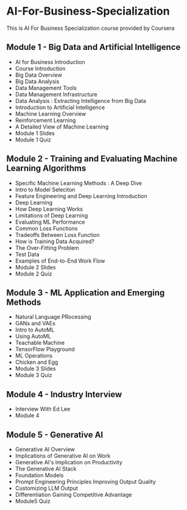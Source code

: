 # AI-For-Business-Specialization
This is AI For Business Specialization course provided by Coursera


## Module 1 - Big Data and Artificial Intelligence
- AI for Business Introduction
- Course Introduction
- Big Data Overview
- Big Data Analysis
- Data Management Tools
- Data Management Infrastructure
- Data Analysis : Extracting Intelligence from Big Data
- Introduction to Artificial Intelligence
- Machine Learning Overview
- Reinforcement Learning
- A Detailed View of Machine Learning
- Module 1 Slides
- Module 1 Quiz

## Module 2 - Training and Evaluating Machine Learning Algorithms
- Specific Machine Learning Methods : A Deep Dive
- Intro to Model Seleciton
- Feature Engineering and Deep Learning Introduction
- Deep Learning
- How Deep Learning Works
- Limitations of Deep Learning
- Evaluating ML Performance
- Common Loss Functions
- Tradeoffs Between Loss Function
- How is Training Data Acquired?
- The Over-Fitting Problem
- Test Data
- Examples of End-to-End Work Flow
- Module 2 Slides
- Module 2 Quiz

## Module 3 - ML Application and Emerging Methods
- Natural Language PRocessing
- GANs and VAEs
- Intro to AutoML
- Using AutoML
- Teachable Machine
- TensorFlow Playground
- ML Operations
- Chicken and Egg
- Module 3 Slides
- Module 3 Quiz

## Module 4 - Industry Interview
- Interview With Ed Lee
- Module 4

## Module 5 - Generative AI 
- Generative AI Overview
- Implications of Generative AI on Work
- Generative AI's Implication on Productivity
- The Generative AI Stack
- Foundation Models
- Prompt Engineering Principles Improving Output Quality 
- Customizing LLM Output
- Differentiation Gaining Competitive Advantage
- Module5 Quiz

